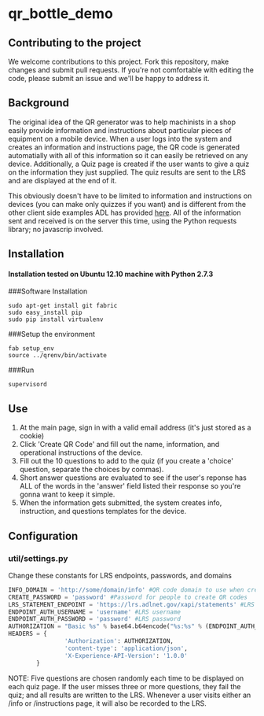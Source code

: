 qr_bottle_demo
==============

## Contributing to the project
We welcome contributions to this project. Fork this repository, 
make changes and submit pull requests. If you're not comfortable 
with editing the code, please submit an issue and we'll be happy 
to address it. 

## Background

The original idea of the QR generator was to help machinists in a shop easily provide information and instructions about particular pieces of equipment on a mobile device.
When a user logs into the system and creates an information and instructions page, the QR code is generated automatially with all of this information so it can easily be retrieved on any device.
Additionally, a Quiz page is created if the user wants to give a quiz on the information they just supplied. The quiz results are sent to the LRS and are
displayed at the end of it.

This obviously doesn't have to be limited to information and instructions on devices (you can make only quizzes if you want) and is different from the other client side examples
ADL has provided [here](https://github.com/adlnet/experienceapi_client_examples). All of the information sent and received is on the server this time, using the Python requests library; no javascrip involved.

## Installation

#### Installation tested on Ubuntu 12.10 machine with Python 2.7.3

###Software Installation

```shell
sudo apt-get install git fabric
sudo easy_install pip
sudo pip install virtualenv
```

###Setup the environment

```shell
fab setup_env
source ../qrenv/bin/activate
```

###Run

```shell
supervisord
```	

## Use

1. At the main page, sign in with a valid email address (it's just stored as a cookie)
2. Click 'Create QR Code' and fill out the name, information, and operational instructions of the device.
3. Fill out the 10 questions to add to the quiz (if you create a 'choice' question, separate the choices by commas).
4. Short answer questions are evaluated to see if the user's reponse has ALL of the words in the 'answer' field listed their response so you're gonna want to keep it simple.
5. When the information gets submitted, the system creates info, instruction, and questions templates for the device.

## Configuration

### util/settings.py
Change these constants for LRS endpoints, passwords, and domains

```Python
INFO_DOMAIN = 'http://some/domain/info' #QR code domain to use when created codes
CREATE_PASSWORD = 'password' #Password for people to create QR codes
LRS_STATEMENT_ENDPOINT = 'https://lrs.adlnet.gov/xapi/statements' #LRS statement endpoint
ENDPOINT_AUTH_USERNAME = 'username' #LRS username
ENDPOINT_AUTH_PASSWORD = 'password' #LRS password
AUTHORIZATION = "Basic %s" % base64.b64encode("%s:%s" % (ENDPOINT_AUTH_USERNAME, ENDPOINT_AUTH_PASSWORD))
HEADERS = {        
                'Authorization': AUTHORIZATION,
                'content-type': 'application/json',        
                'X-Experience-API-Version': '1.0.0'
        }
```


NOTE: Five questions are chosen randomly each time to be displayed on each quiz page. If the user misses three or more questions, they fail the quiz; and all results are written to the LRS. Whenever a user visits either an /info or /instructions page, it will also be recorded to the LRS.

